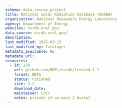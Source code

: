 ```yaml
---
schema: data_rescue_project 
title: National Solar Radiation Database (NSRDB)
organization: National Renewable Energy Laboratory
agency: Department of Energy
websites: nsrdb.nrel.gov
data_source: nsrdb.nrel.gov/
description: 
last_modified: 2025-03-23
last_modified_by: Cataloger
metadata_available: No
metadata_url: 
resources:
  - id: 239
    url: github.com/NREL/nsrdb/tree/v4.1.1
    format: HDF5
    status: Finished
    size: 3.1
    download_date: 
    maintainer: CoCr
    notes: private s3 us-west-2 bucket
---
```


